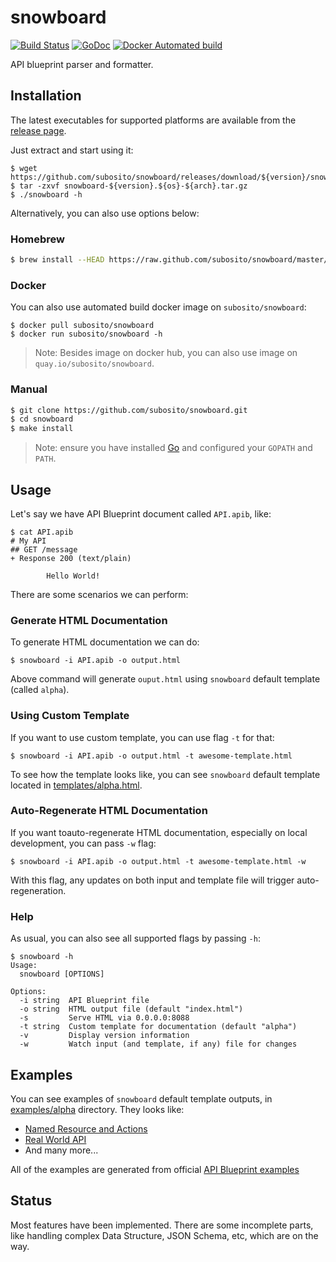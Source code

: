 # snowboard

[![Build Status](https://travis-ci.org/subosito/snowboard.svg?branch=master)](https://travis-ci.org/subosito/snowboard)
[![GoDoc](https://godoc.org/github.com/subosito/snowboard?status.svg)](https://godoc.org/github.com/subosito/snowboard)
[![Docker Automated build](https://img.shields.io/docker/automated/subosito/snowboard.svg?maxAge=2592000)](https://hub.docker.com/r/subosito/snowboard/)

API blueprint parser and formatter.

## Installation

The latest executables for supported platforms are available from the [release page](https://github.com/subosito/snowboard/releases).

Just extract and start using it:

```
$ wget https://github.com/subosito/snowboard/releases/download/${version}/snowboard-${version}.${os}-${arch}.tar.gz
$ tar -zxvf snowboard-${version}.${os}-${arch}.tar.gz
$ ./snowboard -h
```

Alternatively, you can also use options below:

### Homebrew

```sh
$ brew install --HEAD https://raw.github.com/subosito/snowboard/master/tools/homebrew/snowboard.rb
```

### Docker

You can also use automated build docker image on `subosito/snowboard`:

```
$ docker pull subosito/snowboard
$ docker run subosito/snowboard -h
```

> Note: Besides image on docker hub, you can also use image on `quay.io/subosito/snowboard`.

### Manual

```sh
$ git clone https://github.com/subosito/snowboard.git
$ cd snowboard
$ make install
```

> Note: ensure you have installed [Go](https://golang.org/doc/install#tarball) and configured your `GOPATH` and `PATH`.

## Usage

Let's say we have API Blueprint document called `API.apib`, like:

```
$ cat API.apib
# My API
## GET /message
+ Response 200 (text/plain)

        Hello World!
```

There are some scenarios we can perform:


### Generate HTML Documentation

To generate HTML documentation we can do:

```
$ snowboard -i API.apib -o output.html
```

Above command will generate `ouput.html` using `snowboard` default template (called `alpha`).

### Using Custom Template

If you want to use custom template, you can use flag `-t` for that:

```
$ snowboard -i API.apib -o output.html -t awesome-template.html
```

To see how the template looks like, you can see `snowboard` default template located in [templates/alpha.html](templates/alpha.html).

### Auto-Regenerate HTML Documentation

If you want toauto-regenerate HTML documentation, especially on local development, you can pass `-w` flag:

```
$ snowboard -i API.apib -o output.html -t awesome-template.html -w
```

With this flag, any updates on both input and template file will trigger auto-regeneration.

### Help

As usual, you can also see all supported flags by passing `-h`:

```
$ snowboard -h
Usage:
  snowboard [OPTIONS]

Options:
  -i string  API Blueprint file
  -o string  HTML output file (default "index.html")
  -s         Serve HTML via 0.0.0.0:8088
  -t string  Custom template for documentation (default "alpha")
  -v         Display version information
  -w         Watch input (and template, if any) file for changes
```

## Examples

You can see examples of `snowboard` default template outputs, in [examples/alpha](examples/alpha) directory. They looks like:

- [Named Resource and Actions](https://htmlpreview.github.io/?https://github.com/subosito/snowboard/blob/master/examples/alpha/03.%20Named%20Resource%20and%20Actions.html)
- [Real World API](https://htmlpreview.github.io/?https://github.com/subosito/snowboard/blob/master/examples/alpha/Real%20World%20API.html)
- And many more...

All of the examples are generated from official [API Blueprint examples](https://github.com/apiaryio/api-blueprint/tree/master/examples)


## Status

Most features have been implemented. There are some incomplete parts, like handling complex Data Structure, JSON Schema, etc, which are on the way.

